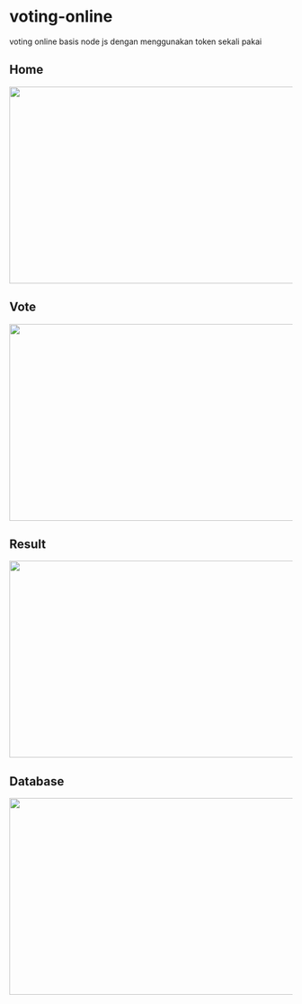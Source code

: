 # voting-online
voting online basis node js dengan menggunakan token sekali pakai

## Home
<img src="https://user-images.githubusercontent.com/58913447/178320006-8db53a30-4e5b-4b2d-b19e-c8ff3f66694b.jpg" width="670" height="350"/>

## Vote
<img src="https://user-images.githubusercontent.com/58913447/178320016-1a915ec9-a1aa-42d7-8931-cec1eb8d044b.jpg" width="670" height="350"/>

## Result
<img src="https://user-images.githubusercontent.com/58913447/178320020-c3a8e55a-13c9-4dbb-a1ef-27fd9b9c6304.jpg" width="670" height="350"/>

## Database
<img src="https://user-images.githubusercontent.com/58913447/178320021-d4104cc1-2256-4c7e-8be1-48b46d15ddce.jpg" width="670" height="350"/>
